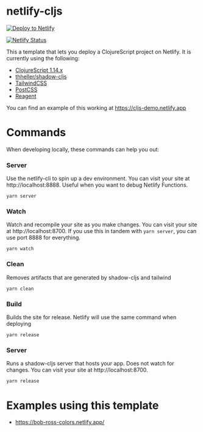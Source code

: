 # netlify-cljs

[![Deploy to Netlify](https://www.netlify.com/img/deploy/button.svg)](https://app.netlify.com/start/deploy?repository=https://github.com/bryanmikaelian/netlify-cljs)

[![Netlify Status](https://api.netlify.com/api/v1/badges/aa02abed-1ee3-4aff-81fd-ab2565b52d1f/deploy-status)](https://app.netlify.com/sites/netlify-cljs-ci/deploys)

This a template that lets you deploy a ClojureScript project on Netlify. It is currently using the following:

- [ClojureScript 1.14.x](https://clojurescript.org/)
- [thheller/shadow-cljs](https://github.com/thheller/shadow-cljs)
- [TailwindCSS](https://tailwindcss.com/)
- [PostCSS](https://postcss.org/)
- [Reagent](https://reagent-project.github.io/)

You can find an example of this working at https://cljs-demo.netlify.app

# Commands

When developing locally, these commands can help you out:

### Server

Use the netlify-cli to spin up a dev environment. You can visit your site
at http://localhost:8888. Useful when you want to debug Netlify Functions.

``` shell
yarn server
```

### Watch

Watch and recompile your site as you make changes. You can visit your site at http://localhost:8700. If you use this in tandem with `yarn server`, you can use port 8888 for everything.

``` shell
yarn watch
```

### Clean

Removes artifacts that are generated by shadow-cljs and tailwind

``` shell
yarn clean
```

### Build

Builds the site for release. Netlify will use the same command when deploying

``` shell
yarn release
```

### Server

Runs a shadow-cljs server that hosts your app. Does not watch for changes. You can visit your site at http://localhost:8700.

``` shell
yarn release
```

# Examples using this template
- https://bob-ross-colors.netlify.app/
